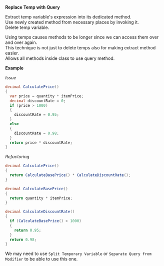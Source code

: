 **Replace Temp with Query**

Extract temp variable's expression into its dedicated method.  
Use newly created method from necessary places by invoking it.  
Delete temp variable.  

Using temps causes methods to be longer since we can access them over and over again.  
This technique is not just to delete temps also for making extract method easier.  
Allows all methods inside class to use query method.


**Example**

_Issue_

```csharp
decimal CalculatePrice()
{
  var price = quantity * itemPrice;
  decimal discountRate = 0;
  if (price > 1000)
  {
    discountRate = 0.95;
  }
  else
  {
    discountRate = 0.98;
  }
  return price * discountRate;
}
```

_Refactoring_

```csharp
decimal CalculatePrice()
{
  return CalculateBasePrice() * CalculateDiscountRate();
}

decimal CalculateBasePrice()
{
  return quantity * itemPrice;
}

decimal CalculateDiscountRate()
{
  if (CalculateBasePrice() > 1000)
  {
    return 0.95;
  }
  return 0.98;
}
```

We may need to use `Split Temporary Variable` or `Separate Query from Modifier` to be able to use this one.
